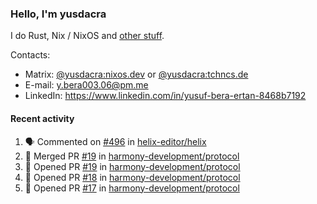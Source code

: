 ### Hello, I'm yusdacra

I do Rust, Nix / NixOS and [other stuff](https://yusdacra.gitlab.io/about).

Contacts:
- Matrix: [@yusdacra:nixos.dev](https://matrix.to/#/@yusdacra:nixos.dev) or [@yusdacra:tchncs.de](https://matrix.to/#/@yusdacra:tchncs.de)
- E-mail: y.bera003.06@pm.me
- LinkedIn: https://www.linkedin.com/in/yusuf-bera-ertan-8468b7192

#### Recent activity

<!--START_SECTION:activity-->
1. 🗣 Commented on [#496](https://github.com/helix-editor/helix/issues/496) in [helix-editor/helix](https://github.com/helix-editor/helix)
2. 🎉 Merged PR [#19](https://github.com/harmony-development/protocol/pull/19) in [harmony-development/protocol](https://github.com/harmony-development/protocol)
3. 💪 Opened PR [#19](https://github.com/harmony-development/protocol/pull/19) in [harmony-development/protocol](https://github.com/harmony-development/protocol)
4. 💪 Opened PR [#18](https://github.com/harmony-development/protocol/pull/18) in [harmony-development/protocol](https://github.com/harmony-development/protocol)
5. 💪 Opened PR [#17](https://github.com/harmony-development/protocol/pull/17) in [harmony-development/protocol](https://github.com/harmony-development/protocol)
<!--END_SECTION:activity-->
